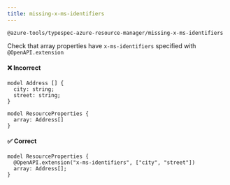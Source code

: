 ```yaml
---
title: missing-x-ms-identifiers
---
```


```text title=- Full name-
@azure-tools/typespec-azure-resource-manager/missing-x-ms-identifiers
```

Check that array properties have `x-ms-identifiers` specified with `@OpenAPI.extension`

#### ❌ Incorrect

```tsp
model Address [] {
  city: string;
  street: string;
}

model ResourceProperties {
  array: Address[]
}
```

#### ✅ Correct

```tsp
model ResourceProperties {
  @OpenAPI.extension("x-ms-identifiers", ["city", "street"])
  array: Address[];
}
```
